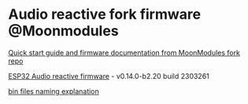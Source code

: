 # Audio reactive fork firmware @Moonmodules

[Quick start guide and firmware documentation from MoonModules fork repo](https://mm.kno.wled.ge)

[ESP32 Audio reactive firmware](https://github.com/srg74/WLED-wemos-shield/tree/master/resources/Firmware/@MoonModules/v0.14.0-b2.20) - v0.14.0-b2.20 build 2303261

[bin files naming explanation](https://mm.kno.wled.ge/moonmodules/Installing-and-Compiling/#configurations)
